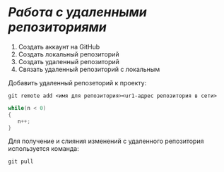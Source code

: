 # ***Работа с удаленными репозиториями***
1. Создать аккаунт на GitHub
2. Cоздать локальный репозиторий
3. Создать удаленный репозиторий
4. Связать удаленный репозиторий с локальным

Добавить удаленный репозеторий к проекту:
```
git remote add <имя для репозитория><ur1-адрес репозитория в сети>
```

```C#
while(n < 0)
{
   n++;
}
```
Для получение и слияния изменений с удаленного репозитория используется команда:
```
git pull
``` 
